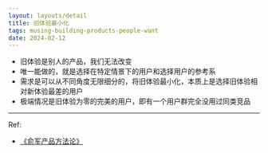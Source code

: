```yaml
---
layout: layouts/detail
title: 旧体验最小化
tags: musing-building-products-people-want
date: 2024-02-12
---
```

* 旧体验是别人的产品，我们无法改变
* 唯一能做的，就是选择在特定情景下的用户和选择用户的参考系
* 需求是可以从不同角度无限细分的，将旧体验最小化，本质上是选择旧体验相对新体验最差的用户
* 极端情况是旧体验为零的完美的用户，即有一个用户群完全没用过同类竞品

---

Ref:
- <a href="https://yd.qq.com/web/bookDetail/1cc3252071adc3b11cc0162" target="_blank">《俞军产品方法论》</a>

